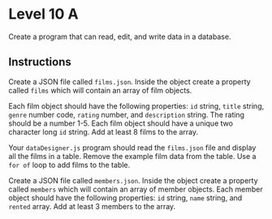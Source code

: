 # Level 10 A

Create a program that can read, edit, and write data in a database.

## Instructions

Create a JSON file called `films.json`. Inside the object create a property called `films` which will contain an array of film objects.

Each film object should have the following properties: `id` string, `title` string, `genre` number code, `rating` number, and `description` string. The rating should be a number 1-5. Each film object should have a unique two character long `id` string. Add at least 8 films to the array.

Your `dataDesigner.js` program should read the `films.json` file and display all the films in a table. Remove the example film data from the table. Use a `for of` loop to add films to the table.

Create a JSON file called `members.json`. Inside the object create a property called `members` which will contain an array of member objects. Each member object should have the following properties: `id` string, `name` string, and `rented` array. Add at least 3 members to the array.
